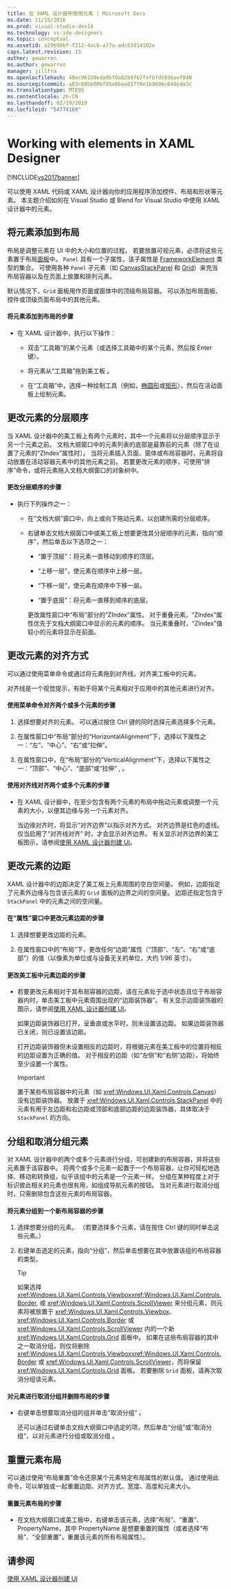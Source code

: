 ```yaml
---
title: 在 XAML 设计器中使用元素 | Microsoft Docs
ms.date: 11/15/2016
ms.prod: visual-studio-dev14
ms.technology: vs-ide-designers
ms.topic: conceptual
ms.assetid: a29690bf-f212-4ac6-a77a-adc53d14102e
caps.latest.revision: 15
author: gewarren
ms.author: gewarren
manager: jillfra
ms.openlocfilehash: 49ec96150eda9bf0a62b9767fefbfd5936aef840
ms.sourcegitcommit: a83c60bb00bf95e6bea037f0e1b9696c64deda3c
ms.translationtype: MTE95
ms.contentlocale: zh-CN
ms.lasthandoff: 02/19/2019
ms.locfileid: "54774160"
---
```

# <a name="working-with-elements-in-xaml-designer"></a>Working with elements in XAML Designer
[!INCLUDE[vs2017banner](../includes/vs2017banner.md)]

可以使用 XAML 代码或 XAML 设计器向你的应用程序添加控件、布局和形状等元素。 本主题介绍如何在 Visual Studio 或 Blend for Visual Studio 中使用 XAML 设计器中的元素。  
  
## <a name="adding-an-element-to-a-layout"></a>将元素添加到布局  
 布局是调整元素在 UI 中的大小和位置的过程。 若要放置可视元素，必须将这些元素置于布局[面板](http://msdn.microsoft.com/library/windows/apps/windows.ui.xaml.controls.panel.aspx)中。 `Panel` 具有一个子属性，该子属性是 [FrameworkElement](http://msdn.microsoft.com/library/windows/apps/br208706.aspx) 类型的集合。 可使用各种 `Panel` 子元素（如 [Canvas](http://msdn.microsoft.com/library/windows/apps/windows.ui.xaml.controls.canvas.aspx)[StackPanel](http://msdn.microsoft.com/library/windows/apps/windows.ui.xaml.controls.stackpanel.aspx) 和 [Grid](http://msdn.microsoft.com/library/windows/apps/windows.ui.xaml.controls.grid.aspx)）来充当布局容器以及在页面上放置和排列元素。  
  
 默认情况下，`Grid` 面板用作页面或窗体中的顶级布局容器。 可以添加布局面板、控件或顶级页面布局中的其他元素。  
  
#### <a name="to-add-an-element-to-a-layout"></a>将元素添加到布局的步骤  
  
-   在 XAML 设计器中，执行以下操作：  
  
    -   双击“工具箱”的某个元素（或选择工具箱中的某个元素，然后按 Enter 键）。  
  
    -   将元素从“工具箱”拖到美工板 。  
  
    -   在“工具箱”中，选择一种绘制工具（例如，[椭圆形](http://msdn.microsoft.com/library/windows/apps/windows.ui.xaml.shapes.ellipse.aspx)或[矩形](http://msdn.microsoft.com/library/windows/apps/windows.ui.xaml.shapes.rectangle.aspx)），然后在活动面板上绘制元素。  
  
## <a name="changing-the-layering-order-of-elements"></a>更改元素的分层顺序  
 当 XAML 设计器中的美工板上有两个元素时，其中一个元素将以分层顺序显示于另一个元素之前。 文档大纲窗口中的元素列表的底部是最靠前的元素（除了在设置了元素的“ZIndex”属性时）。 当将元素插入页面、窗体或布局容器时，元素将自动放置在活动容器元素中的其他元素之前。 若要更改元素的顺序，可使用“排序”命令，或将元素拖入文档大纲窗口的对象树中。  
  
#### <a name="to-change-the-layering-order"></a>更改分层顺序的步骤  
  
- 执行下列操作之一：  
  
  - 在“文档大纲”窗口中，向上或向下拖动元素，以创建所需的分层顺序。  
  
  - 右键单击文档大纲窗口中或美工板上想要更改其分层顺序的元素，指向“顺序”，然后单击以下选项之一：  
  
    -   “置于顶层”：将元素一直移动到顺序的顶层。  
  
    -   “上移一层”，使元素在顺序中上移一层。  
  
    -   “下移一层”，使元素在顺序中下移一层。  
  
    -   “置于底层”：将元素一直移到顺序的底层。  
  
    更改属性窗口中“布局”部分的“ZIndex”属性。 对于重叠元素，“ZIndex”属性优先于文档大纲窗口中显示的元素的顺序。 当元素重叠时，“ZIndex”值较小的元素将显示在前面。  
  
## <a name="changing-the-alignment-of-an-element"></a>更改元素的对齐方式  
 可以通过使用菜单命令或通过将元素拖到对齐线，对齐美工板中的元素。  
  
 对齐线是一个视觉提示，有助于将某个元素相对于应用中的其他元素进行对齐。  
  
#### <a name="to-align-two-or-more-elements-by-using-menu-commands"></a>使用菜单命令对齐两个或多个元素的步骤  
  
1.  选择想要对齐的元素。 可以通过按住 Ctrl 键的同时选择元素选择多个元素。  
  
2.  在属性窗口中“布局”部分的“HorizontalAlignment”下，选择以下属性之一：“左”、“中心”、“右”或“拉伸”。  
  
3.  在属性窗口中，在“布局”部分的“VerticalAlignment”下，选择以下属性之一：“顶部”、“中心”、“底部”或“拉伸” , 。  
  
#### <a name="to-align-two-or-more-elements-by-using-snaplines"></a>使用对齐线对齐两个或多个元素的步骤  
  
-   在 XAML 设计器中，在至少包含有两个元素的布局中拖动元素或调整一个元素的大小，以便其边缘与另一个元素对齐。  
  
     当边缘对齐时，将显示“对齐边界”以指示对齐方式。 对齐边界是红色的虚线。 仅当启用了“对齐线对齐”  时，才会显示对齐边界。 有关显示对齐边界的美工板图示，请参阅[使用 XAML 设计器创建 UI](../designers/creating-a-ui-by-using-xaml-designer-in-visual-studio.md)。  
  
## <a name="changing-the-an-elements-margins"></a>更改元素的边距  
 XAML 设计器中的边距决定了美工板上元素周围的空白空间量。 例如，边距指定了元素外边缘与包含该元素的 `Grid` 面板的边界之间的空间量。 边距还指定包含于 `StackPanel` 中的元素之间的空间量。  
  
#### <a name="to-change-an-elements-margins-in-the-properties-window"></a>在“属性”窗口中更改元素边距的步骤  
  
1.  选择想要更改边距的元素。  
  
2.  在属性窗口中的“布局”下，更改任何“边距”属性（“顶部”、“左”、“右”或“底部”）的值（以像素为单位或与设备无关的单位，大约 1/96 英寸）。  
  
#### <a name="to-change-an-elements-margins-in-the-artboard"></a>更改美工板中元素边距的步骤  
  
-   若要更改元素相对于其布局容器的边距，请在元素处于选中状态且位于布局容器内时，单击美工板中元素周围出现的“边距装饰器”。 有关显示边距装饰器的图示，请参阅[使用 XAML 设计器创建 UI](../designers/creating-a-ui-by-using-xaml-designer-in-visual-studio.md)。  
  
     如果边距装饰器已打开，呈垂直或水平时，则未设置该边距。 如果边距装饰器已关闭，则已设置该边距。  
  
     打开边距装饰器但未设置相反的边距时，将根据元素在美工板中的位置将相反的边距设置为正确的值。 对于相反的边距（如“左侧”和“右侧”边距），将始终至少设置一个属性。  
  
    > [!IMPORTANT]
    >  置于某些布局容器中的元素（如 <xref:Windows.UI.Xaml.Controls.Canvas>）没有边距装饰器。 放置于 <xref:Windows.UI.Xaml.Controls.StackPanel> 中的元素有用于左边距和右边距或顶部和底部边距的边距装饰器，具体取决于 `StackPanel` 的方向。  
  
## <a name="grouping-and-ungrouping-elements"></a>分组和取消分组元素  
 对 XAML 设计器中的两个或多个元素进行分组，可创建新的布局容器，并将这些元素置于该容器中。 将两个或多个元素一起置于一个布局容器，让你可轻松地选择、移动和转换组，似乎该组中的元素是一个元素一样。 分组在某种程度上对于标识彼此相关的元素也很有用，如组成导航元素的按钮。 当对元素进行取消分组时，只需删除包含这些元素的布局容器。  
  
#### <a name="to-group-elements-into-a-new-layout-container"></a>将元素分组到一个新布局容器的步骤  
  
1.  选择想要分组的元素。 （若要选择多个元素，请在按住 Ctrl 键的同时单击这些元素。）  
  
2.  右键单击选定的元素，指向“分组”，然后单击想要在其中放置该组的布局容器的类型。  
  
    > [!TIP]
    >  如果选择 <xref:Windows.UI.Xaml.Controls.Viewbox><xref:Windows.UI.Xaml.Controls.Border>, 或 <xref:Windows.UI.Xaml.Controls.ScrollViewer> 来分组元素，则元素将被放置于 <xref:Windows.UI.Xaml.Controls.Viewbox>、<xref:Windows.UI.Xaml.Controls.Border> 或 <xref:Windows.UI.Xaml.Controls.ScrollViewer> 内的一个新 <xref:Windows.UI.Xaml.Controls.Grid> 面板中。 如果在这些布局容器的其中之一取消分组，则仅将删除 <xref:Windows.UI.Xaml.Controls.Viewbox><xref:Windows.UI.Xaml.Controls.Border> 或 <xref:Windows.UI.Xaml.Controls.ScrollViewer>，而将保留 <xref:Windows.UI.Xaml.Controls.Grid> 面板。 若要删除 `Grid` 面板，请再次取消分组该元素。  
  
#### <a name="to-ungroup-elements-and-delete-the-layout"></a>对元素进行取消分组并删除布局的步骤  
  
- 右键单击想要取消分组的组并单击“取消分组” 。  
  
  还可以通过右键单击文档大纲窗口中选定的项，然后单击“分组”或“取消分组”，以对元素进行分组或取消分组 。  
  
## <a name="resetting-the-element-layout"></a>重置元素布局  
 可以通过使用“布局重置”命令还原某个元素特定布局属性的默认值。 通过使用此命令，可以单独或一起重置边距、对齐方式、宽度、高度和元素大小。  
  
#### <a name="to-reset-the-element-layout"></a>重置元素布局的步骤  
  
-   在文档大纲窗口或美工板中，右键单击该元素，选择“布局”、“重置”、PropertyName，其中 PropertyName 是想要重置的属性（或者选择“布局”、“全部重置”，重置该元素的所有布局属性）。  
  
## <a name="see-also"></a>请参阅  
 [使用 XAML 设计器创建 UI](../designers/creating-a-ui-by-using-xaml-designer-in-visual-studio.md)
